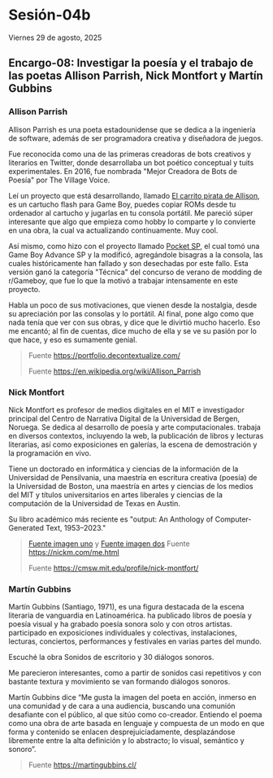 # Sesión-04b

Viernes 29 de agosto, 2025

## Encargo-08: Investigar la poesía y el trabajo de las poetas Allison Parrish, Nick Montfort y Martín Gubbins

### Allison Parrish

Allison Parrish es una poeta estadounidense que se dedica a la ingeniería de software, además de ser programadora creativa y diseñadora de juegos.

Fue reconocida como una de las primeras creadoras de bots creativos y literarios en Twitter, donde desarrollaba un bot poético conceptual y tuits experimentales. En 2016, fue nombrada "Mejor Creadora de Bots de Poesía" por The Village Voice.

Leí un proyecto que está desarrollando, llamado [El carrito pirata de Allison](https://abc.decontextualize.com/), es un cartucho flash para Game Boy, puedes copiar ROMs desde tu ordenador al cartucho y jugarlas en tu consola portátil. Me pareció súper interesante que algo que empieza como hobby lo comparte y lo convierte en una obra, la cual va actualizando continuamente. Muy cool.

Así mismo, como hizo con el proyecto llamado [Pocket SP](https://posts.decontextualize.com/pocket-sp/), el cual tomó una Game Boy Advance SP y la modificó, agregándole bisagras a la consola, las cuales históricamente han fallado y son desechadas por este fallo. Esta versión ganó la categoría "Técnica" del concurso de verano de modding de r/Gameboy, que fue lo que la motivó a trabajar intensamente en este proyecto.

Habla un poco de sus motivaciones, que vienen desde la nostalgia, desde su apreciación por las consolas y lo portátil. Al final, pone algo como que nada tenía que ver con sus obras, y dice que le divirtió mucho hacerlo. Eso me encantó; al fin de cuentas, dice mucho de ella y se ve su pasión por lo que hace, y eso es sumamente genial.

> Fuente https://portfolio.decontextualize.com/
>
> Fuente https://en.wikipedia.org/wiki/Allison_Parrish

### Nick Montfort

Nick Montfort es profesor de medios digitales en el MIT e investigador principal del Centro de Narrativa Digital de la Universidad de Bergen, Noruega. Se dedica al desarrollo de poesía y arte computacionales. trabaja en diversos contextos, incluyendo la web, la publicación de libros y lecturas literarias, así como exposiciones en galerías, la escena de demostración y la programación en vivo. 

Tiene un doctorado en informática y ciencias de la información de la Universidad de Pensilvania, una maestría en escritura creativa (poesía) de la Universidad de Boston, una maestría en artes y ciencias de los medios del MIT y títulos universitarios en artes liberales y ciencias de la computación de la Universidad de Texas en Austin.

Su libro académico más reciente es "output: An Anthology of Computer-Generated Text, 1953–2023."


> [Fuente imagen uno](https://tropetank.com/images/nyc.jpg) y [Fuente imagen dos](https://tropetank.com/images/people/ongoing/nick_montfort.jpg)
> Fuente https://nickm.com/me.html
> 
> Fuente https://cmsw.mit.edu/profile/nick-montfort/

### Martín Gubbins

Martín Gubbins (Santiago, 1971), es una figura destacada de la escena literaria de vanguardia en Latinoamérica. ha publicado libros de poesía y poesía visual y ha grabado poesía sonora solo y con otros artistas. participado en exposiciones individuales y colectivas, instalaciones, lecturas, conciertos, performances y festivales en varias partes del mundo.

Escuché la obra Sonidos de escritorio y 30 diálogos sonoros.

Me parecieron interesantes, como a partir de sonidos casi repetitivos y con bastante textura y movimiento se van formando diálogos sonoros.

Martín Gubbins dice “Me gusta la imagen del poeta en acción, inmerso en una comunidad y de cara a una audiencia, buscando una comunión desafiante con el público, al que sitúo como co-creador. Entiendo el poema como una obra de arte basada en lenguaje y compuesta de un modo en que forma y contenido se enlacen desprejuiciadamente, desplazándose libremente entre la alta definición y lo abstracto; lo visual, semántico y sonoro”.

> Fuente https://martingubbins.cl/
